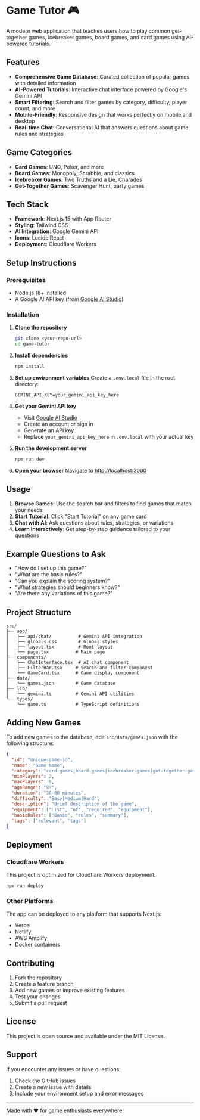 # Game Tutor 🎮

A modern web application that teaches users how to play common get-together games, icebreaker games, board games, and card games using AI-powered tutorials.

## Features

- **Comprehensive Game Database**: Curated collection of popular games with detailed information
- **AI-Powered Tutorials**: Interactive chat interface powered by Google's Gemini API
- **Smart Filtering**: Search and filter games by category, difficulty, player count, and more
- **Mobile-Friendly**: Responsive design that works perfectly on mobile and desktop
- **Real-time Chat**: Conversational AI that answers questions about game rules and strategies

## Game Categories

- **Card Games**: UNO, Poker, and more
- **Board Games**: Monopoly, Scrabble, and classics
- **Icebreaker Games**: Two Truths and a Lie, Charades
- **Get-Together Games**: Scavenger Hunt, party games

## Tech Stack

- **Framework**: Next.js 15 with App Router
- **Styling**: Tailwind CSS
- **AI Integration**: Google Gemini API
- **Icons**: Lucide React
- **Deployment**: Cloudflare Workers

## Setup Instructions

### Prerequisites

- Node.js 18+ installed
- A Google AI API key (from [Google AI Studio](https://ai.google.dev/))

### Installation

1. **Clone the repository**
   ```bash
   git clone <your-repo-url>
   cd game-tutor
   ```

2. **Install dependencies**
   ```bash
   npm install
   ```

3. **Set up environment variables**
   Create a `.env.local` file in the root directory:
   ```env
   GEMINI_API_KEY=your_gemini_api_key_here
   ```

4. **Get your Gemini API key**
   - Visit [Google AI Studio](https://ai.google.dev/)
   - Create an account or sign in
   - Generate an API key
   - Replace `your_gemini_api_key_here` in `.env.local` with your actual key

5. **Run the development server**
   ```bash
   npm run dev
   ```

6. **Open your browser**
   Navigate to [http://localhost:3000](http://localhost:3000)

## Usage

1. **Browse Games**: Use the search bar and filters to find games that match your needs
2. **Start Tutorial**: Click "Start Tutorial" on any game card
3. **Chat with AI**: Ask questions about rules, strategies, or variations
4. **Learn Interactively**: Get step-by-step guidance tailored to your questions

## Example Questions to Ask

- "How do I set up this game?"
- "What are the basic rules?"
- "Can you explain the scoring system?"
- "What strategies should beginners know?"
- "Are there any variations of this game?"

## Project Structure

```
src/
├── app/
│   ├── api/chat/          # Gemini API integration
│   ├── globals.css        # Global styles
│   ├── layout.tsx         # Root layout
│   └── page.tsx          # Main page
├── components/
│   ├── ChatInterface.tsx  # AI chat component
│   ├── FilterBar.tsx     # Search and filter component
│   └── GameCard.tsx      # Game display component
├── data/
│   └── games.json        # Game database
├── lib/
│   └── gemini.ts         # Gemini API utilities
└── types/
    └── game.ts           # TypeScript definitions
```

## Adding New Games

To add new games to the database, edit `src/data/games.json` with the following structure:

```json
{
  "id": "unique-game-id",
  "name": "Game Name",
  "category": "card-games|board-games|icebreaker-games|get-together-games",
  "minPlayers": 2,
  "maxPlayers": 8,
  "ageRange": "8+",
  "duration": "30-60 minutes",
  "difficulty": "Easy|Medium|Hard",
  "description": "Brief description of the game",
  "equipment": ["List", "of", "required", "equipment"],
  "basicRules": ["Basic", "rules", "summary"],
  "tags": ["relevant", "tags"]
}
```

## Deployment

### Cloudflare Workers

This project is optimized for Cloudflare Workers deployment:

```bash
npm run deploy
```

### Other Platforms

The app can be deployed to any platform that supports Next.js:
- Vercel
- Netlify
- AWS Amplify
- Docker containers

## Contributing

1. Fork the repository
2. Create a feature branch
3. Add new games or improve existing features
4. Test your changes
5. Submit a pull request

## License

This project is open source and available under the MIT License.

## Support

If you encounter any issues or have questions:
1. Check the GitHub issues
2. Create a new issue with details
3. Include your environment setup and error messages

---

Made with ❤️ for game enthusiasts everywhere!
